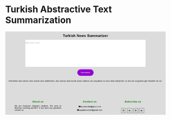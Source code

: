 # Turkish Abstractive Text Summarization
<p align="center">
  <img src="img/summarizer.jpg" />
</p>
